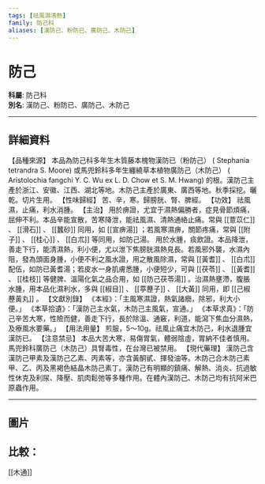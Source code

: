 ```yaml
---
tags: [祛風濕清熱]
family: 防己科
aliases: [漢防己、粉防已、廣防己、木防己]
---
```


# 防己

**科屬**: 防己科  
**別名**: 漢防己、粉防已、廣防己、木防己  

---

## 詳細資料
【品種來源】
本品為防己科多年生木質藤本槐物漢防已（粉防己） (
Stephania tetrandra
S. Moore) 或馬兜鈴科多年生纏繞草本植物廣防己（木防己） (
Aristolochia fangchi
Y. C. Wu ex L. D. Chow et S. M. Hwang) 的根。漢防己主產於浙江、安徽、江西、湖北等地。木防己主產於廣東、廣西等地。秋季採挖。曬乾。切片生用。
【性味歸經】
苦、辛，寒。歸膀胱、腎、脾經。
【功效】
祛風濕，止痛，利水消腫。
【主治】
用於痹證，尤宜于濕熱偏勝者，症見骨節煩痛，屈伸不利。本品辛能宣散，苦寒降泄，能祛風濕、清熱通絡止痛。常與 [[薏苡仁]] 、 [[滑石]] 、 [[蠶砂]] 同用，如 [[宣痹湯]] ；若風寒濕痹，關節疼痛，常與 [[附子]] 、 [[桂心]] 、 [[白朮]] 等同用，如防己湯。
用於水腫，痰飲證。本品降泄，善走下行，能清濕熱，利小便，尤以泄下焦膀胱濕熱見長。若風邪外襲，水濕內阻，發為頭面身腫，小便不利之風水證，用之散風除濕，常與 [[黃耆]] 、 [[白朮]] 配伍，如防已黃耆湯；若皮水一身肌膚悉腫，小便短少，可與 [[茯苓]] 、 [[黃耆]] 、 [[桂枝]] 等健脾、溫陽化氣之品合用，如 [[防己茯苓湯]] 。治濕熱壅滯，腹脹水腫，用本品化濕利水，多與 [[椒目]] 、 [[葶藶子]] 、 [[大黃]] 同用，即 [[己椒藶黃丸]] 。
【文獻別錄】
《本經》：「主風寒濕證，熱氣諸癇，除邪，利大小便。」
《本草拾遺》：「漢防己主水氣，木防己主風氣，宣通。」
《本草求真》：「防己辛苦大寒，性險而健，善走下行，長於除溫、通竅，利道，能瀉下焦血分濕熱，及療風水要藥。」
【用法用量】
煎服，5～10g。祛風止痛宜木防己，利水退腫宜漢防已。
【注意禁忌】
本品大苦大寒，易傷胃氣，體弱陰虛，胃納不佳者慎用。馬兜鈴科廣防己（木防己）具腎毒性，在台灣已被禁用。
【現代藥理】
漢防己含漢防己甲素及漢防己乙素、丙素等，亦含黃酮甙、揮發油等。木防己合木防己素甲、乙、丙及黑褐色結晶木防己素丁。漢防己有明顯的鎮痛、解熱、消炎、抗過敏性休克及利尿、降壓、肌肉鬆弛等多種作用。在體內漢防己、木防己均有抗阿米巴原蟲作用。

---

## 圖片
## 比較：
[[木通]]
